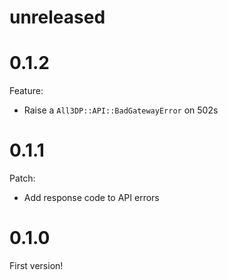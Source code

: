 # unreleased

# 0.1.2

Feature:
- Raise a `All3DP::API::BadGatewayError` on 502s

# 0.1.1

Patch:
- Add response code to API errors

# 0.1.0

First version!
